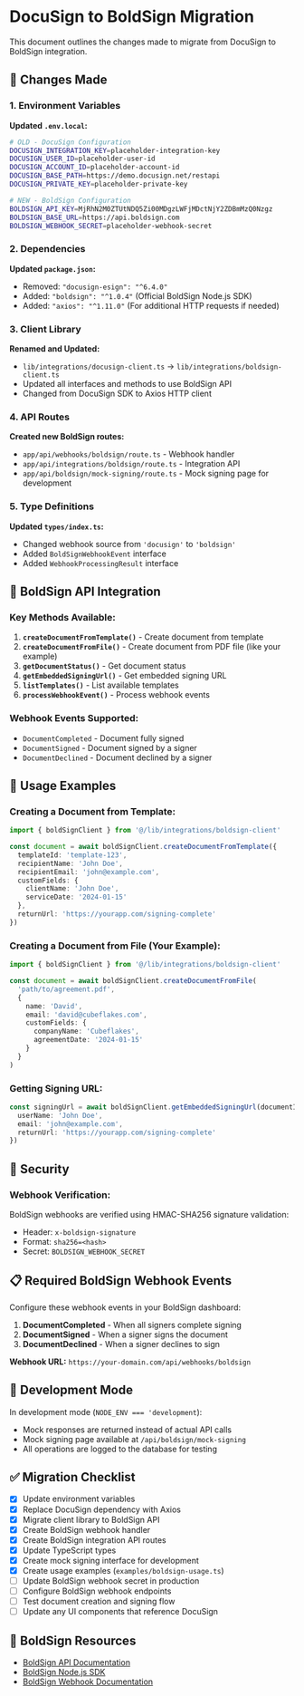 # DocuSign to BoldSign Migration

This document outlines the changes made to migrate from DocuSign to BoldSign integration.

## 🔄 Changes Made

### 1. Environment Variables
**Updated `.env.local`:**
```bash
# OLD - DocuSign Configuration
DOCUSIGN_INTEGRATION_KEY=placeholder-integration-key
DOCUSIGN_USER_ID=placeholder-user-id
DOCUSIGN_ACCOUNT_ID=placeholder-account-id
DOCUSIGN_BASE_PATH=https://demo.docusign.net/restapi
DOCUSIGN_PRIVATE_KEY=placeholder-private-key

# NEW - BoldSign Configuration
BOLDSIGN_API_KEY=MjRhN2M0ZTUtNDQ5Zi00MDgzLWFjMDctNjY2ZDBmMzQ0Nzgz
BOLDSIGN_BASE_URL=https://api.boldsign.com
BOLDSIGN_WEBHOOK_SECRET=placeholder-webhook-secret
```

### 2. Dependencies
**Updated `package.json`:**
- Removed: `"docusign-esign": "^6.4.0"`
- Added: `"boldsign": "^1.0.4"` (Official BoldSign Node.js SDK)
- Added: `"axios": "^1.11.0"` (For additional HTTP requests if needed)

### 3. Client Library
**Renamed and Updated:**
- `lib/integrations/docusign-client.ts` → `lib/integrations/boldsign-client.ts`
- Updated all interfaces and methods to use BoldSign API
- Changed from DocuSign SDK to Axios HTTP client

### 4. API Routes
**Created new BoldSign routes:**
- `app/api/webhooks/boldsign/route.ts` - Webhook handler
- `app/api/integrations/boldsign/route.ts` - Integration API
- `app/api/boldsign/mock-signing/route.ts` - Mock signing page for development

### 5. Type Definitions
**Updated `types/index.ts`:**
- Changed webhook source from `'docusign'` to `'boldsign'`
- Added `BoldSignWebhookEvent` interface
- Added `WebhookProcessingResult` interface

## 🔧 BoldSign API Integration

### Key Methods Available:
1. **`createDocumentFromTemplate()`** - Create document from template
2. **`createDocumentFromFile()`** - Create document from PDF file (like your example)
3. **`getDocumentStatus()`** - Get document status
4. **`getEmbeddedSigningUrl()`** - Get embedded signing URL
5. **`listTemplates()`** - List available templates
6. **`processWebhookEvent()`** - Process webhook events

### Webhook Events Supported:
- `DocumentCompleted` - Document fully signed
- `DocumentSigned` - Document signed by a signer
- `DocumentDeclined` - Document declined by a signer

## 🚀 Usage Examples

### Creating a Document from Template:
```typescript
import { boldSignClient } from '@/lib/integrations/boldsign-client'

const document = await boldSignClient.createDocumentFromTemplate({
  templateId: 'template-123',
  recipientName: 'John Doe',
  recipientEmail: 'john@example.com',
  customFields: {
    clientName: 'John Doe',
    serviceDate: '2024-01-15'
  },
  returnUrl: 'https://yourapp.com/signing-complete'
})
```

### Creating a Document from File (Your Example):
```typescript
import { boldSignClient } from '@/lib/integrations/boldsign-client'

const document = await boldSignClient.createDocumentFromFile(
  'path/to/agreement.pdf',
  {
    name: 'David',
    email: 'david@cubeflakes.com',
    customFields: {
      companyName: 'Cubeflakes',
      agreementDate: '2024-01-15'
    }
  }
)
```

### Getting Signing URL:
```typescript
const signingUrl = await boldSignClient.getEmbeddedSigningUrl(documentId, {
  userName: 'John Doe',
  email: 'john@example.com',
  returnUrl: 'https://yourapp.com/signing-complete'
})
```

## 🔐 Security

### Webhook Verification:
BoldSign webhooks are verified using HMAC-SHA256 signature validation:
- Header: `x-boldsign-signature`
- Format: `sha256=<hash>`
- Secret: `BOLDSIGN_WEBHOOK_SECRET`

## 📋 Required BoldSign Webhook Events

Configure these webhook events in your BoldSign dashboard:
1. **DocumentCompleted** - When all signers complete signing
2. **DocumentSigned** - When a signer signs the document
3. **DocumentDeclined** - When a signer declines to sign

**Webhook URL:** `https://your-domain.com/api/webhooks/boldsign`

## 🧪 Development Mode

In development mode (`NODE_ENV === 'development`):
- Mock responses are returned instead of actual API calls
- Mock signing page available at `/api/boldsign/mock-signing`
- All operations are logged to the database for testing

## ✅ Migration Checklist

- [x] Update environment variables
- [x] Replace DocuSign dependency with Axios
- [x] Migrate client library to BoldSign API
- [x] Create BoldSign webhook handler
- [x] Create BoldSign integration API routes
- [x] Update TypeScript types
- [x] Create mock signing interface for development
- [x] Create usage examples (`examples/boldsign-usage.ts`)
- [ ] Update BoldSign webhook secret in production
- [ ] Configure BoldSign webhook endpoints
- [ ] Test document creation and signing flow
- [ ] Update any UI components that reference DocuSign

## 🔗 BoldSign Resources

- [BoldSign API Documentation](https://developers.boldsign.com/)
- [BoldSign Node.js SDK](https://github.com/boldsign/boldsign-node-sdk)
- [BoldSign Webhook Documentation](https://developers.boldsign.com/webhooks/introduction)